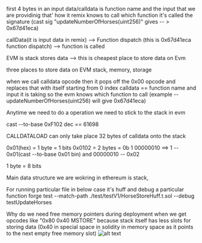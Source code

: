 first 4 bytes in an input data/calldata is function name and the input that we are providinig that' how it remix knows to call which function it's called the  signature (cast sig "updateNumberOfHorses(uint256)" gives -- > 0x67d41eca)

callData(it is input data in remix) --> Function dispatch (this is 0x67d41eca function dispatch) --> function is called



EVM is stack stores data --> this is cheapest place to store data on Evm

three places to store data on EVM stack, memory, storage

when we call calldata opcode then it pops off the 0x00 opcode and replaces that with itself starting from 0 index
calldata == function name and input it is taking so the evm knows which function to call (example -- updateNumberOfHorses(uint256) will give 0x67d41eca)


Anytime we need to do a operation we need to stick to the stack in evm

cast --to-base 0xF102 dec == 61698


CALLDATALOAD can only take place 32 bytes of calldata onto the stack

0x01(hex) = 1 byte =  1 bits
0x0102 = 2 bytes = 0b 1 00000010 ==> 1 -- 0x01(cast --to-base 0x01 bin) and 00000010 -- 0x02 

1 byte = 8 bits

Main data structure we are wokring in ethereum is stack, 


For running particular file in below case it's huff and debug a particular function 
forge test --match-path ./test/testV1/HorseStoreHuff.t.sol --debug  testUpdateHorses


Why do we need free memory pointers during deployment when we get opcodes like 
"0x80 0x40 MSTORE"
because stack itself has less slots for storing data (0x40 in special space in solidity in memory space as it points to the next empty free memory slot)
![alt text](<Screenshot 2024-08-27 at 10.57.08 PM.png>)